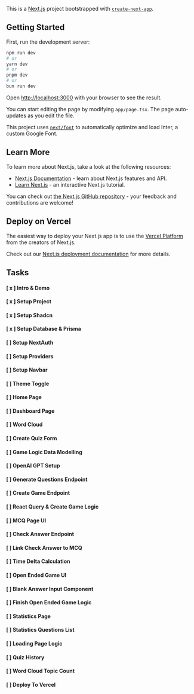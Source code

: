 This is a [Next.js](https://nextjs.org/) project bootstrapped with [`create-next-app`](https://github.com/vercel/next.js/tree/canary/packages/create-next-app).

## Getting Started

First, run the development server:

```bash
npm run dev
# or
yarn dev
# or
pnpm dev
# or
bun run dev
```

Open [http://localhost:3000](http://localhost:3000) with your browser to see the result.

You can start editing the page by modifying `app/page.tsx`. The page auto-updates as you edit the file.

This project uses [`next/font`](https://nextjs.org/docs/basic-features/font-optimization) to automatically optimize and load Inter, a custom Google Font.

## Learn More

To learn more about Next.js, take a look at the following resources:

- [Next.js Documentation](https://nextjs.org/docs) - learn about Next.js features and API.
- [Learn Next.js](https://nextjs.org/learn) - an interactive Next.js tutorial.

You can check out [the Next.js GitHub repository](https://github.com/vercel/next.js/) - your feedback and contributions are welcome!

## Deploy on Vercel

The easiest way to deploy your Next.js app is to use the [Vercel Platform](https://vercel.com/new?utm_medium=default-template&filter=next.js&utm_source=create-next-app&utm_campaign=create-next-app-readme) from the creators of Next.js.

Check out our [Next.js deployment documentation](https://nextjs.org/docs/deployment) for more details.



## Tasks
#### [ x ] Intro & Demo
#### [ x ] Setup Project
#### [ x ] Setup Shadcn
#### [ x ] Setup Database & Prisma
#### [   ] Setup NextAuth
#### [   ] Setup Providers
#### [   ] Setup Navbar
#### [   ] Theme Toggle
#### [   ] Home Page
#### [   ] Dashboard Page
#### [   ] Word Cloud
#### [   ] Create Quiz Form
#### [   ] Game Logic Data Modelling
#### [   ] OpenAI GPT Setup
#### [   ] Generate Questions Endpoint
#### [   ] Create Game Endpoint
#### [   ] React Query & Create Game Logic
#### [   ] MCQ Page UI
#### [   ] Check Answer Endpoint
#### [   ] Link Check Answer to MCQ
#### [   ] Time Delta Calculation
#### [   ] Open Ended Game UI
#### [   ] Blank Answer Input Component 
#### [   ] Finish Open Ended Game Logic
#### [   ] Statistics Page
#### [   ] Statistics Questions List
#### [   ] Loading Page Logic
#### [   ] Quiz History
#### [   ] Word Cloud Topic Count
#### [   ] Deploy To Vercel